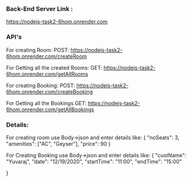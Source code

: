 ### Back-End Server Link : 
https://nodejs-task2-6hom.onrender.com

### API's

For creating Room:
POST: https://nodejs-task2-6hom.onrender.com/createRoom

For Getting all the created Rooms:
GET: https://nodejs-task2-6hom.onrender.com/getAllRooms

For creating Booking:
POST: https://nodejs-task2-6hom.onrender.com/createBooking

For Getting all the Bookings
GET: https://nodejs-task2-6hom.onrender.com/getAllBookings

### Details:

For creating room use Body->json and enter details like:
{
    "noSeats": 3,
    "amenities": ["AC", "Geyser"],
    "price": 90
}

For Creating Booking use Body->json and enter details like:
{
    "custName": "Yuvaraj",
    "date": "12/19/2020",
    "startTime": "11:00",
    "endTime": "15:00"

}
